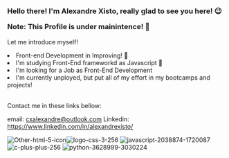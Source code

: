 ### Hello there! I'm Alexandre Xisto, really glad to see you here! 😉  <p>Note: This Profile is under mainintence! 🚫</p>
Let me introduce myself!

<li>Front-end Development in Improving! 🚀</li>
<li>I'm studying Front-End frameworkd as Javascript 🚀</li>
<li>I'm looking for a Job as Front-End Development</li> 
<li>I'm currently unployed, but put all of my effort in my bootcamps and projects!</li>

<br>Contact me in these links bellow:

email: cxalexandre@outlook.com
Linkedin: https://www.linkedin.com/in/alexandrexisto/

![Other-html-5-icon](https://user-images.githubusercontent.com/85184457/160262841-7157ca0d-8fb7-4cc4-a21d-d0584d999423.png)![logo-css-3-256](https://user-images.githubusercontent.com/85184457/160262849-3ec2351b-2d35-44f2-8020-9f02890f9ba1.png)
![javascript-2038874-1720087](https://user-images.githubusercontent.com/85184457/160262816-b7a4b9d9-1cab-4cbd-b3c8-5f3a84316bbe.png)
![c-plus-plus-256](https://user-images.githubusercontent.com/85184457/160262817-9a3fec01-10dd-4fb3-a351-36d4f441478a.png)
![python-3628999-3030224](https://user-images.githubusercontent.com/85184457/160262818-c1631113-31be-4516-ad4b-07c736b37305.png)


 
<!--
**AlexandreXisto/AlexandreXisto** is a ✨ _special_ ✨ repository because its `README.md` (this file) appears on your GitHub profile.

Here are some ideas to get you started:

- 🔭 I’m currently working on ...
- 🌱 I’m currently learning ...
- 👯 I’m looking to collaborate on ...
- 🤔 I’m looking for help with ...
- 💬 Ask me about ...
- 📫 How to reach me: ...
- 😄 Pronouns: ...
- ⚡ Fun fact: ...
-->

